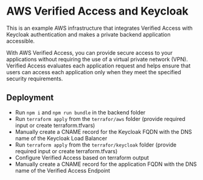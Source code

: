 # AWS Verified Access and Keycloak

This is an example AWS infrastructure that integrates Verified Access with 
Keycloak authentication and makes a private backend application accessible.

With AWS Verified Access, you can provide secure access to your applications 
without requiring the use of a virtual private network (VPN). Verified Access 
evaluates each application request and helps ensure that users can access 
each application only when they meet the specified security requirements.

## Deployment

- Run `npm i` and `npm run bundle` in the backend folder
- Run `terraform apply` from the `terrafor/aws` folder (provide required input or create terraform.tfvars)
- Manually create a CNAME record for the Keycloak FQDN with the DNS name of the Keycloak Load Balancer
- Run `terraform apply` from the `terrafor/keycloak` folder (provide required input or create terraform.tfvars)
- Configure Verified Access based on terraform output
- Manually create a CNAME record for the application FQDN with the DNS name of the Verified Access Endpoint

